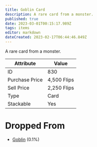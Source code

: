 ```yaml
---
title: Goblin Card
description: A rare card from a monster.
published: true
date: 2023-03-01T00:15:17.989Z
tags: items
editor: markdown
dateCreated: 2023-02-17T06:44:46.849Z
---
```


A rare card from a monster.

|Attribute|Value|
|-|-|
|ID|830|
|Purchase Price|4,500 Flips|
|Sell Price|2,250 Flips|
|Type|Card|
|Stackable|Yes|


# Dropped From
 * [Goblin](/monsters/goblin) (0.1%)
